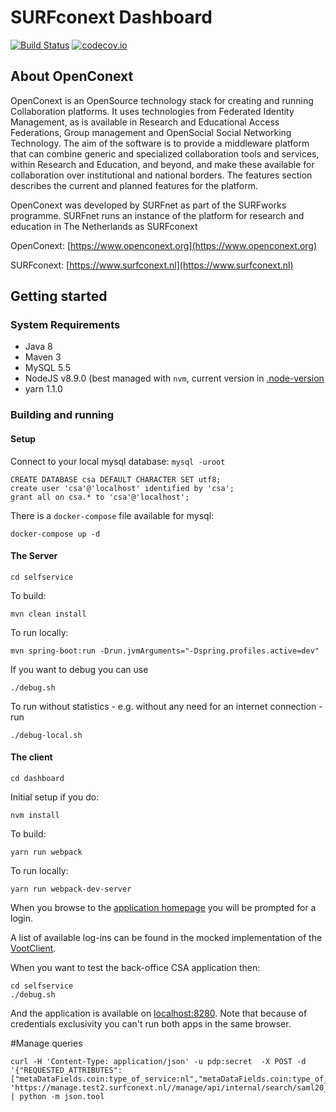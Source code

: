 # SURFconext Dashboard

[![Build Status](https://travis-ci.org/OpenConext/OpenConext-dashboard.svg)](https://travis-ci.org/OpenConext/OpenConext-dashboard)
[![codecov.io](https://codecov.io/github/OpenConext/OpenConext-dashboard/coverage.svg)](https://codecov.io/github/OpenConext/OpenConext-dashboard)

## About OpenConext

OpenConext is an OpenSource technology stack for creating and running Collaboration platforms. It uses technologies from Federated Identity Management, as is available in Research and Educational Access Federations, Group management and OpenSocial Social Networking Technology. The aim of the software is to provide a middleware platform that can combine generic and specialized collaboration tools and services, within Research and Education, and beyond, and make these available for collaboration over institutional and national borders. The features section describes the current and planned features for the platform.

OpenConext was developed by SURFnet as part of the SURFworks programme. SURFnet runs an instance of the platform for research and education in The Netherlands as SURFconext

OpenConext: [https://www.openconext.org](https://www.openconext.org)

SURFconext: [https://www.surfconext.nl](https://www.surfconext.nl)


## Getting started

### System Requirements

- Java 8
- Maven 3
- MySQL 5.5
- NodeJS v8.9.0 (best managed with `nvm`, current version in [.node-version](dashboard/.node-version)
- yarn 1.1.0

### Building and running

#### Setup

Connect to your local mysql database: `mysql -uroot`

    CREATE DATABASE csa DEFAULT CHARACTER SET utf8;
    create user 'csa'@'localhost' identified by 'csa';
    grant all on csa.* to 'csa'@'localhost';

There is a `docker-compose` file available for mysql:

    docker-compose up -d

#### The Server

    cd selfservice

To build:

    mvn clean install

To run locally:

    mvn spring-boot:run -Drun.jvmArguments="-Dspring.profiles.active=dev"

If you want to debug you can use

    ./debug.sh
    
To run without statistics - e.g. without any need for an internet connection - run    

    ./debug-local.sh

#### The client

    cd dashboard

Initial setup if you do:

    nvm install
To build:

    yarn run webpack

To run locally:

    yarn run webpack-dev-server

When you browse to the [application homepage](http://localhost:8001/dashboard/api/home) you will be prompted for a login.

A list of available log-ins can be found in the mocked implementation of the [VootClient](selfservice/src/main/java/selfservice/service/impl/VootClientMock.java).

When you want to test the back-office CSA application then: 
```
cd selfservice
./debug.sh 
``` 
And the application is available on [localhost:8280](http://localhost:8280). Note that because of credentials exclusivity you can't run both apps in the same
browser.

#Manage queries
```
curl -H 'Content-Type: application/json' -u pdp:secret  -X POST -d '{"REQUESTED_ATTRIBUTES":["metaDataFields.coin:type_of_service:nl","metaDataFields.coin:type_of_service:en"],"metaDataFields.coin:type_of_service:en":".*"}' 'https://manage.test2.surfconext.nl//manage/api/internal/search/saml20_sp' | python -m json.tool 
```
